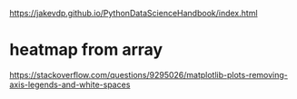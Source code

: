
https://jakevdp.github.io/PythonDataScienceHandbook/index.html

# heatmap from array

https://stackoverflow.com/questions/9295026/matplotlib-plots-removing-axis-legends-and-white-spaces
